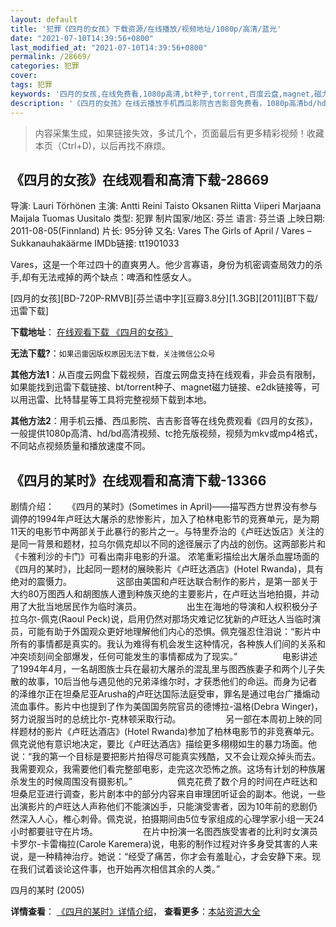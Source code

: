 ```yaml
---
layout: default
title: '犯罪《四月的女孩》下载资源/在线播放/视频地址/1080p/高清/蓝光'
date: "2021-07-10T14:39:56+0800"
last_modified_at: "2021-07-10T14:39:56+0800"
permalink: /28669/
categories: 犯罪
cover:
tags: 犯罪
keywords: '四月的女孩,在线免费看,1080p高清,bt种子,torrent,百度云盘,magnet,磁力链,迅雷下载资源'
description: '《四月的女孩》在线云播放手机西瓜影院吉吉影音免费看，1080p高清bd/hd未删减完整版和tc抢先枪版，mkv/mp4格式，附带bt/torrent种子、magnet/磁力链、百度云盘、网盘资源迅雷下载链接'
---
```


>内容采集生成，如果链接失效，多试几个，页面最后有更多精彩视频！收藏本页（Ctrl+D)，以后再找不麻烦。


## 《四月的女孩》在线观看和高清下载-28669

导演: Lauri Törhönen 主演: Antti Reini Taisto Oksanen Riitta Viiperi Marjaana Maijala Tuomas Uusitalo 类型: 犯罪 制片国家/地区: 芬兰 语言: 芬兰语 上映日期: 2011-08-05(Finnland) 片长: 95分钟 又名: Vares The Girls of April / Vares – Sukkanauhakäärme IMDb链接: tt1901033

Vares，这是一个年过四十的直爽男人。他少言寡语，身份为机密调查局效力的杀手,却有无法戒掉的两个缺点：啤酒和性感女人。


[四月的女孩][BD-720P-RMVB][芬兰语中字][豆瓣3.8分][1.3GB][2011][BT下载/迅雷下载]

**下载地址**： [在线观看下载 《四月的女孩》](https://www.btdx8.com/torrent/vares_the_girls_of_april_2011.html) 


**无法下载?**：`如果迅雷因版权原因无法下载，关注微信公众号 `

**其他方法1**：从百度云网盘下载视频，百度云网盘支持在线观看，非会员有限制，如果能找到迅雷下载链接、bt/torrent种子、magnet磁力链接、e2dk链接等，可以用迅雷、比特彗星等工具将完整视频下载到本地。

**其他方法2**：用手机云播、西瓜影院、吉吉影音等在线免费观看《四月的女孩》，一般提供1080p高清、hd/bd高清视频、tc抢先版视频，视频为mkv或mp4格式，不同站点视频质量和播放速度不同。


## 《四月的某时》在线观看和高清下载-13366

剧情介绍：　　《四月的某时》(Sometimes in April)——描写西方世界没有参与调停的1994年卢旺达大屠杀的悲惨影片，加入了柏林电影节的竞赛单元，是为期11天的电影节中两部关于此暴行的影片之一。与特里乔治的《卢旺达饭店》关注的是同一背景和题材，拉乌尔佩克却以不同的途径展示了内战的创伤。这两部影片和《卡雅利沙的卡门》可看出南非电影的升温。 浓笔重彩描绘出大屠杀血腥场面的《四月的某时》，比起同一题材的展映影片《卢旺达酒店》(Hotel Rwanda)，具有绝对的震慑力。   　　  　　这部由美国和卢旺达联合制作的影片，是第一部关于大约80万图西人和胡图族人遭到种族灭绝的主要影片，在卢旺达当地拍摄，并动用了大批当地居民作为临时演员。  　　  　　出生在海地的导演和人权积极分子拉乌尔-佩克(Raoul Peck)说，启用仍然对那场灾难记忆犹新的卢旺达人当临时演员，可能有助于外国观众更好地理解他们内心的恐惧。佩克强忍住泪说：“影片中所有的事情都是真实的。我认为难得有机会发生这种情况，各种族人们间的关系和冲突顷刻间全部爆发，任何可能发生的事情都成为了现实。”  　　  　　电影讲述了1994年4月，一名胡图族士兵在最初大屠杀的混乱里与图西族妻子和两个儿子失散的故事，10后当他与遇见他的兄弟泽维尔时，才获悉他们的命运。而身为记者的泽维尔正在坦桑尼亚Arusha的卢旺达国际法庭受审，罪名是通过电台广播煽动流血事件。影片中也提到了作为美国国务院官员的德博拉-温格(Debra Winger)，努力说服当时的总统比尔-克林顿采取行动。  　　  　　另一部在本周初上映的同样题材的影片《卢旺达酒店》(Hotel Rwanda)参加了柏林电影节的非竞赛单元。佩克说他有意识地决定，要比《卢旺达酒店》描绘更多栩栩如生的暴力场面。他说：“我的第一个目标是要把影片拍得尽可能真实残酷，又不会让观众掉头而去。我需要观众，我需要他们看完整部电影，走完这次恐怖之旅。这场有计划的种族屠杀发生的时候周围没有摄影机。”  　　  　　佩克花费了数个月的时间在卢旺达和坦桑尼亚进行调查，影片剧本中的部分内容来自审理团听证会的副本。他说，一些出演影片的卢旺达人声称他们不能演凶手，只能演受害者，因为10年前的悲剧仍然深入人心，椎心刺骨。佩克说，拍摄期间由5位专家组成的心理学家小组一天24小时都要驻守在片场。  　　  　　在片中扮演一名图西族受害者的比利时女演员卡罗尔-卡雷梅拉(Carole Karemera)说，电影的制作过程对许多身受其害的人来说，是一种精神治疗。她说：“经受了痛苦，你才会有羞耻心，才会安静下来。现在我们试着谈论这件事，也开始再次相信其余的人类。”


四月的某时 (2005)

**详情查看**： [《四月的某时》详情介绍](/movie/13366/)， **查看更多**：[本站资源大全](/movie/t/all/)

